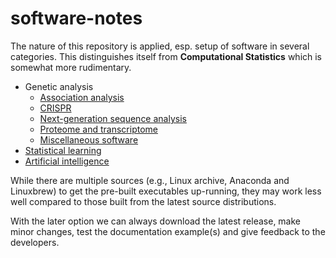 # software-notes

The nature of this repository is applied, esp. setup of software in several categories. This distinguishes itself from **Computational Statistics**
which is somewhat more rudimentary.

* Genetic analysis
   * [Association analysis](AA.md)
   * [CRISPR](CRISPR.md)
   * [Next-generation sequence analysis](NGS.md)
   * [Proteome and transcriptome](prottrans.md)
   * [Miscellaneous software](misc.md)
* [Statistical learning](SL.md)
* [Artificial intelligence](AI.md)

While there are multiple sources (e.g., Linux archive, Anaconda and Linuxbrew) to get the pre-built executables up-running, they may work less well compared to those built from the latest source distributions.

With the later option we can always download the latest release, make minor changes, test the documentation example(s) and give feedback to the developers.
